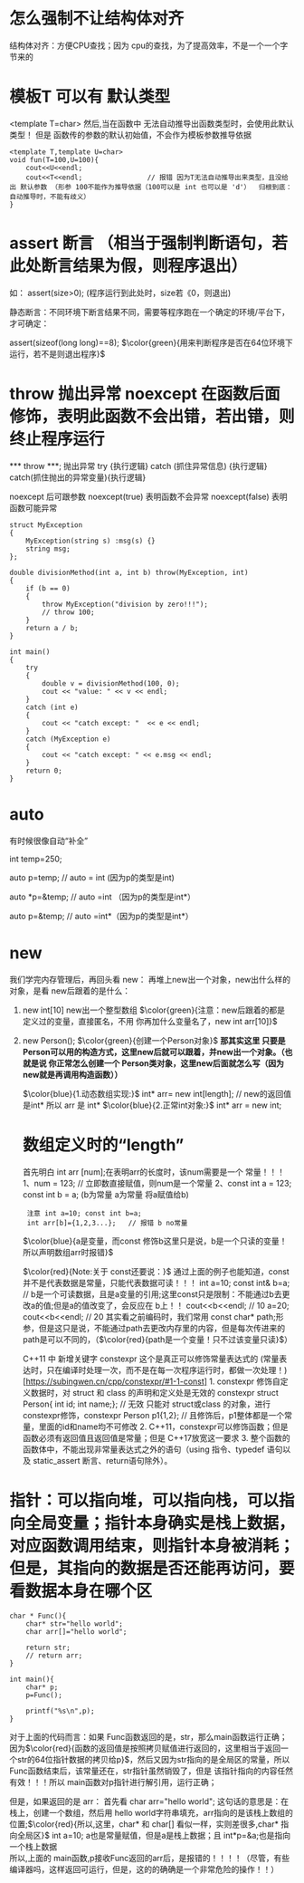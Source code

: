 # 怎么强制不让结构体对齐

结构体对齐：方便CPU查找；因为 cpu的查找，为了提高效率，不是一个一个字节来的

# 模板T 可以有 默认类型  
\<template T=char\>     然后,当在函数中 无法自动推导出函数类型时，会使用此默认类型！ 但是  函数传的参数的默认初始值，不会作为模板参数推导依据    

```
<template T,template U=char> 
void fun(T=100,U=100){
    cout<<U<<endl;
    cout<<T<<endl;                // 报错 因为T无法自动推导出来类型，且没给出 默认参数 （形参 100不能作为推导依据（100可以是 int 也可以是 'd'）  归根到底：自动推导时，不能有歧义）
}

```

# assert 断言  （相当于强制判断语句，若此处断言结果为假，则程序退出）

如： assert(size>0);         (程序运行到此处时，size若《0，则退出)

静态断言：不同环境下断言结果不同，需要等程序跑在一个确定的环境/平台下，才可确定：

assert(sizeof(long long)==8);   $\color{green}{用来判断程序是否在64位环境下运行，若不是则退出程序}$

# throw 抛出异常   noexcept 在函数后面修饰，表明此函数不会出错，若出错，则终止程序运行
***   throw ***; 抛出异常  try {执行逻辑}  catch (抓住异常信息) {执行逻辑}  catch(抓住抛出的异常变量){执行逻辑}

noexcept 后可跟参数
noexcept(true)     表明函数不会异常
noexcept(false)    表明函数可能异常

```
struct MyException
{
    MyException(string s) :msg(s) {}
    string msg;
};

double divisionMethod(int a, int b) throw(MyException, int)
{
    if (b == 0)
    {
        throw MyException("division by zero!!!");
        // throw 100;
    }
    return a / b;
}

int main()
{
    try
    {	
        double v = divisionMethod(100, 0);
        cout << "value: " << v << endl;
    }
    catch (int e)
    {
        cout << "catch except: "  << e << endl;
    }
    catch (MyException e)
    {
        cout << "catch except: " << e.msg << endl;
    }
    return 0;
}
```


# auto
有时候很像自动“补全”

int temp=250;

auto p=temp;        // auto = int  (因为p的类型是int)

auto *p=&temp;     // auto =int （因为p的类型是int\*）

auto p=&temp;      // auto =int*（因为p的类型是int\*）

# new
我们学完内存管理后，再回头看 new： 再堆上new出一个对象，new出什么样的对象，是看 new后跟着的是什么：
1. new int[10]  new出一个整型数组   $\color{green}{注意：new后跟着的都是 定义过的变量，直接匿名，不用 你再加什么变量名了，new int arr[10]}$
2. new Person();       $\color{green}{创建一个Person对象}$
     **那其实这里 只要是Person可以用的构造方式，这里new后就可以跟着，并new出一个对象。（也就是说 你正常怎么创建一个 Person类对象，这里new后面就怎么写（因为 new就是再调用构造函数））**

    $\color{blue}{1.动态数组实现:}$
    int* arr= new int[length];         // new的返回值是int*  所以 arr 是 int*
    $\color{blue}{2.正常int对象:}$
    int* arr = new int;


    # 数组定义时的“length”
    首先明白 int arr [num];在表明arr的长度时，该num需要是一个 常量！！！
        1、num = 123;    // 立即数直接赋值，则num是一个常量
        2、const int a = 123;  const int b = a;  (b为常量 a为常量 将a赋值给b)
        
        注意 int a=10; const int b=a;   
        int arr[b]={1,2,3...};   // 报错 b no常量
    $\color{blue}{a是变量，而const 修饰b这里只是说，b是一个只读的变量！所以声明数组arr时报错}$
       
    $\color{red}{Note:关于 const还要说：}$
    通过上面的例子也能知道，const 并不是代表数据是常量，只能代表数据可读！！！
        int a=10;
        const int& b=a;   // b是一个可读数据，且是a变量的引用;这里const只是限制：不能通过b去更改a的值;但是a的值改变了，会反应在 b上！！
        cout<<b<<endl;    // 10
        a=20;
        cout<<b<<endl;    // 20
    其实看之前编码时，我们常用 const char* path;形参，但是这只是说，不能通过path去更改内存里的内容，但是每次传进来的path是可以不同的，（$\color{red}{path是一个变量！只不过该变量只读}$） 
    
    C++11 中 新增关键字  constexpr 这个是真正可以修饰常量表达式的
    (常量表达时，只在编译时处理一次，而不是在每一次程序运行时，都做一次处理！)
    [https://subingwen.cn/cpp/constexpr/#1-1-const]
        1. constexpr 修饰自定义数据时，对 struct 和 class 的声明和定义处是无效的 
            constexpr struct Person{ int id; int name;};       // 无效
            只能对 struct或class 的对象，进行constexpr修饰，constexpr Person p1{1,2};  // 且修饰后，p1整体都是一个常量，里面的id和name均不可修改
        2. C++11，constexpr可以修饰函数；但是函数必须有返回值且返回值是常量；但是 C++17放宽这一要求
        3. 整个函数的函数体中，不能出现非常量表达式之外的语句（using 指令、typedef 语句以及 static_assert 断言、return语句除外）。

# 指针：可以指向堆，可以指向栈，可以指向全局变量；指针本身确实是栈上数据，对应函数调用结束，则指针本身被消耗；但是，其指向的数据是否还能再访问，要看数据本身在哪个区

```
char * Func(){
    char* str="hello world";
    char arr[]="hello world";

    return str;
    // return arr;
}

int main(){
    char* p;
    p=Func();

    printf("%s\n",p);
}
```

对于上面的代码而言：如果 Func函数返回的是，str，那么main函数运行正确；因为$\color{red}{函数的返回值是按照拷贝赋值进行返回的，这里相当于返回一个str的64位指针数据的拷贝给p}$，然后又因为str指向的是全局区的常量，所以Func函数结束后，该常量还在，str指针虽然销毁了，但是 该指针指向的内容任然有效！！！所以 main函数对p指针进行解引用，运行正确；

但是，如果返回的是 arr：
首先看 char arr="hello world"; 这句话的意思是：在栈上，创建一个数组，然后用 hello world字符串填充，arr指向的是该栈上数组的位置;$\color{red}{所以,这里，char* 和 char[] 看似一样，实则差很多,char* 指向全局区}$
int a=10;   a也是常量赋值，但是a是栈上数据；且 int*p=&a;也是指向一个栈上数据    
所以,上面的 main函数,p接收Func返回的arr后，是报错的！！！！（尽管，有些编译器吗，这样返回可运行，但是，这的的确确是一个非常危险的操作！！）
